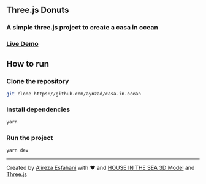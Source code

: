 ## Three.js Donuts

### A simple three.js project to create a casa in ocean

### [Live Demo](https://casa-in-ocean.vercel.app)

## How to run

### Clone the repository

```bash
git clone https://github.com/aynzad/casa-in-ocean
```

### Install dependencies

```bash
yarn
```

### Run the project

```bash
yarn dev
```

---

Created by [Alireza Esfahani](esfahani.dev) with ❤️ and [HOUSE IN THE SEA 3D Model](https://free3d.com/3d-model/house-in-the-beach-659371.html) and [Three.js](https://threejs.org)
